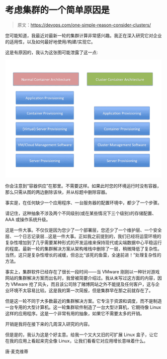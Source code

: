 # 考虑集群的一个简单原因是

> 原文：<https://devops.com/one-simple-reason-consider-clusters/>

您可能知道，我最近对最新一轮的集群计算非常感兴趣。我正在深入研究它对企业的适用性，以及如何最好地使用/构建/实现它。

这是有原因的，我认为这张图可能泄露了这一点:

![](img/a46b8b45a94ab086695ef467c81f8ccf.png)

你会注意到“容器供应”在那里。不需要这样。如果此时您的环境运行时没有容器，那么只需从图的两边删除该块，并从标题中删除容器。

事实是，在任何缺少一个应用程序、一台服务器的配置环境中，都少了一个步骤。

请记住，这种抽象不涉及两个不同级别(或在某些情况下三个级别)的存储配置、AAA 或操作系统升级。

这是一件大事。不仅仅是因为您少了一个部署层，您还少了一个维护层、一个安全层、一个日志记录层…这是一件大事。正如我之前提到的，我们已经将运营环境的复杂性增加到了几乎需要某种形式的开发运维来保持现代或尖端数据中心平稳运行的程度。最新一轮的集群解决方案从架构堆栈中删除了一层，稍微降低了复杂性。当然，这只是复杂性增长的减缓，但总比“该死的鱼雷，全速前进！”处理复杂性的方法。

事实上，集群软件已经存在了很长一段时间——当 VMware 刚刚以一种针对游戏网站的集群解决方案而出名时，我曾被简要介绍过。我从未写过这方面的内容，因为 VMware 抢了风头，而且该公司除了赌博网站之外不能提及任何客户，这与企业环境不太容易比较。这是我的第一次简报，但是集群早在那之前就存在了。

但是这一轮不同于大多数最近的集群解决方案。它专注于资源和调度，而不是制造一台专用的大型计算机。这一轮集群软件制造了一台大型计算机，它期待像 Linux 这样的应用程序。这是一个非常有用的抽象，如果它不需要太多的开销。

开销是我将在接下来的几周深入研究的内容。

但是是的，我认为这是个好主意。给我一个又大又旧的可扩展 Linux 盒子，让它在我的应用上看起来完全像 Linux，让我们看看它对应用增长意味着什么。

唐·麦克维蒂